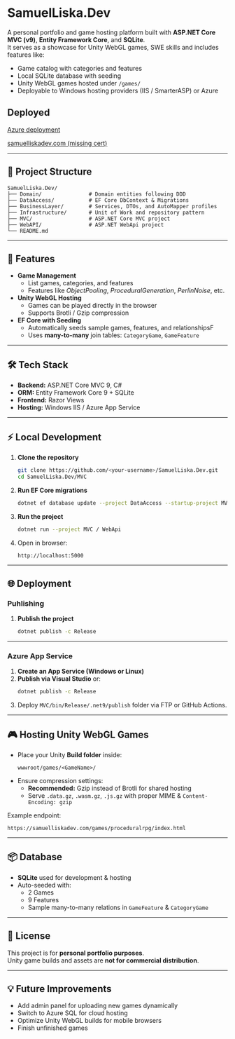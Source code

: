 # SamuelLiska.Dev

A personal portfolio and game hosting platform built with **ASP.NET Core MVC (v9)**, **Entity Framework Core**, and **SQLite**.  
It serves as a showcase for Unity WebGL games, SWE skills and includes features like:

- Game catalog with categories and features
- Local SQLite database with seeding
- Unity WebGL games hosted under `/games/`
- Deployable to Windows hosting providers (IIS / SmarterASP) or Azure

## Deployed

[Azure deployment](https://samuelliskadev-dzhmagdydsf5g2dx.canadacentral-01.azurewebsites.net/)

[samuelliskadev.com (missing cert)](http://http://samuelliskadev.com/)

---

## 📂 Project Structure

```
SamuelLiska.Dev/
├── Domain/               # Domain entities following DDD
├── DataAccess/           # EF Core DbContext & Migrations
├── BusinessLayer/        # Services, DTOs, and AutoMapper profiles
├── Infrastructure/       # Unit of Work and repository pattern
├── MVC/                  # ASP.NET Core MVC project
├── WebAPI/               # ASP.NET WebApi project
└── README.md
```

---

## 🚀 Features

- **Game Management**
  - List games, categories, and features
  - Features like *ObjectPooling*, *ProceduralGeneration*, *PerlinNoise*, etc.
- **Unity WebGL Hosting**
  - Games can be played directly in the browser
  - Supports Brotli / Gzip compression
- **EF Core with Seeding**
  - Automatically seeds sample games, features, and relationshipsF
  - Uses **many-to-many** join tables: `CategoryGame`, `GameFeature`

---

## 🛠️ Tech Stack

- **Backend:** ASP.NET Core MVC 9, C#  
- **ORM:** Entity Framework Core 9 + SQLite  
- **Frontend:** Razor Views 
- **Hosting:** Windows IIS / Azure App Service  

---

## ⚡ Local Development

1. **Clone the repository**
   ```bash
   git clone https://github.com/<your-username>/SamuelLiska.Dev.git
   cd SamuelLiska.Dev/MVC
   ```

2. **Run EF Core migrations**
   ```bash
   dotnet ef database update --project DataAccess --startup-project MVC / WebAPI
   ```

3. **Run the project**
   ```bash
   dotnet run --project MVC / WebApi
   ```

4. Open in browser:  
   ```
   http://localhost:5000
   ```

---

## 🌐 Deployment

### **Puhlishing**

1. **Publish the project**
   ```bash
   dotnet publish -c Release
   ```

---

### **Azure App Service**

1. **Create an App Service (Windows or Linux)**  
2. **Publish via Visual Studio** or:
   ```bash
   dotnet publish -c Release
   ```
3. Deploy `MVC/bin/Release/.net9/publish` folder via FTP or GitHub Actions.

---

## 🎮 Hosting Unity WebGL Games

- Place your Unity **Build folder** inside:
  ```
  wwwroot/games/<GameName>/
  ```
- Ensure compression settings:
  - **Recommended:** Gzip instead of Brotli for shared hosting
  - Serve `.data.gz`, `.wasm.gz`, `.js.gz` with proper MIME & `Content-Encoding: gzip`  

Example endpoint:
```
https://samuelliskadev.com/games/proceduralrpg/index.html
```

---

## 📦 Database

- **SQLite** used for development & hosting  
- Auto-seeded with:
  - 2 Games
  - 9 Features
  - Sample many-to-many relations in `GameFeature` & `CategoryGame`

---

## 📝 License

This project is for **personal portfolio purposes**.  
Unity game builds and assets are **not for commercial distribution**.

---

## 💡 Future Improvements

- Add admin panel for uploading new games dynamically  
- Switch to Azure SQL for cloud hosting  
- Optimize Unity WebGL builds for mobile browsers
- Finish unfinished games
